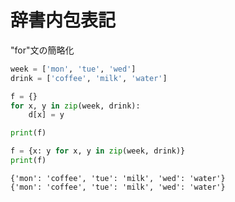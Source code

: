 # 辞書内包表記

"for"文の簡略化

```python
week = ['mon', 'tue', 'wed']
drink = ['coffee', 'milk', 'water']

f = {}
for x, y in zip(week, drink):
    d[x] = y

print(f)

f = {x: y for x, y in zip(week, drink)}
print(f)
```

```output
{'mon': 'coffee', 'tue': 'milk', 'wed': 'water'}
{'mon': 'coffee', 'tue': 'milk', 'wed': 'water'}
```


